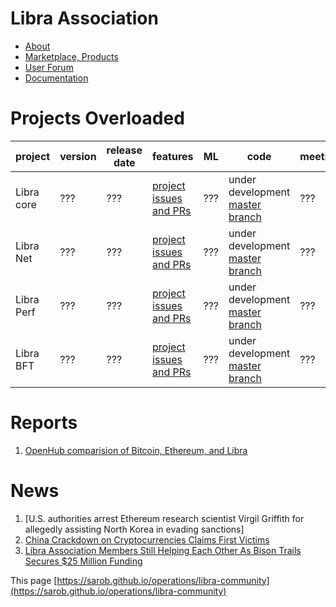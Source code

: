 # Libra Association
* [About](https://libra.org/en-US/vision/#how_it_works)
* [Marketplace, Products](https://libra.org/en-US/becoming-founding-member/#overview)
* [User Forum](https://community.libra.org/)
* [Documentation](https://developers.libra.org/docs/welcome-to-libra)

# Projects Overloaded
<div class="datatable-begin"></div>

project        | version | release date | features | ML      | code         | meetings
-------------- | ------- | ------------ | -------- | ------- | ------------ | --------
Libra core | ??? | ??? | [project issues and PRs](https://github.com/orgs/libra/projects/1) | ??? | under development [master branch](https://github.com/libra/libra) | ???
Libra Net | ??? | ??? | [project issues and PRs](https://github.com/orgs/libra/projects/4) | ??? | under development [master branch](https://github.com/libra/libra) | ???
Libra Perf | ??? | ??? | [project issues and PRs](https://github.com/orgs/libra/projects/3) | ??? | under development [master branch](https://github.com/libra/libra) | ???
Libra BFT | ??? | ??? | [project issues and PRs](https://github.com/orgs/libra/projects/2) | ??? | under development [master branch](https://github.com/libra/libra) | ???

# Reports
1. [OpenHub comparision of Bitcoin, Ethereum, and Libra](https://www.openhub.net/p/_compare?project_0=Bitcoin&project_1=Ethereum&project_2=Libra+Association)

# News
1. [U.S. authorities arrest Ethereum research scientist Virgil Griffith for allegedly assisting North Korea in evading sanctions]
1. [China Crackdown on Cryptocurrencies Claims First Victims](../source/China%20Crackdown%20on%20Cryptocurrencies%20Claims%20.html)
1. [Libra Association Members Still Helping Each Other As Bison Trails Secures $25 Million Funding](../source/Libra%20Association%20Members%20Still%20Helping%20Each%20.html)

This page [https://sarob.github.io/operations/libra-community](https://sarob.github.io/operations/libra-community)
